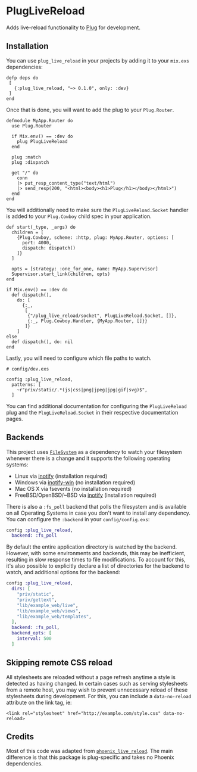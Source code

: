 # PlugLiveReload

Adds live-reload functionality to [Plug](https://github.com/elixir-plug/plug) for development.

## Installation

You can use `plug_live_reload` in your projects by adding it to your `mix.exs` dependencies:

```
defp deps do
 [
   {:plug_live_reload, "~> 0.1.0", only: :dev}
 ]
end
```

Once that is done, you will want to add the plug to your `Plug.Router`.

```
defmodule MyApp.Router do
  use Plug.Router

  if Mix.env() == :dev do
    plug PlugLiveReload
  end
  
  plug :match
  plug :dispatch

  get "/" do
    conn
    |> put_resp_content_type("text/html")
    |> send_resp(200, "<html><body><h1>Plug</h1></body></html>")
  end
end
```

You will additionally need to make sure the `PlugLiveReload.Socket` handler is added
to your `Plug.Cowboy` child spec in your application.

```
def start(_type, _args) do
  children = [
    {Plug.Cowboy, scheme: :http, plug: MyApp.Router, options: [
      port: 4000,
      dispatch: dispatch()
    ]}
  ]

  opts = [strategy: :one_for_one, name: MyApp.Supervisor]
  Supervisor.start_link(children, opts)
end

if Mix.env() == :dev do
  def dispatch(),
    do: [
      {:_,
       [
        {"/plug_live_reload/socket", PlugLiveReload.Socket, []},
        {:_, Plug.Cowboy.Handler, {MyApp.Router, []}}
       ]}
    ]
else
  def dispatch(), do: nil
end
```

Lastly, you will need to configure which file paths to watch.

```
# config/dev.exs

config :plug_live_reload,
  patterns: [
    ~r"priv/static/.*(js|css|png|jpeg|jpg|gif|svg)$",
  ]
```

You can find additional documentation for configuring the `PlugLiveReload` plug and the `PlugLiveReload.Socket` 
in their respective documentation pages.

## Backends

This project uses [`FileSystem`](https://github.com/falood/file_system) as a dependency to watch your filesystem whenever there is a change and it supports the following operating systems:

* Linux via [inotify](https://github.com/rvoicilas/inotify-tools/wiki) (installation required)
* Windows via [inotify-win](https://github.com/thekid/inotify-win) (no installation required)
* Mac OS X via fsevents (no installation required)
* FreeBSD/OpenBSD/~BSD via [inotify](https://github.com/rvoicilas/inotify-tools/wiki) (installation required)

There is also a `:fs_poll` backend that polls the filesystem and is available on all Operating Systems in case you don't want to install any dependency. You can configure the `:backend` in your `config/config.exs`:

```elixir
config :plug_live_reload,
  backend: :fs_poll
```

By default the entire application directory is watched by the backend. However, with some environments and backends, this may be inefficient, resulting in slow response times to file modifications. To account for this, it's also possible to explicitly declare a list of directories for the backend to watch, and additional options for the backend:

```elixir
config :plug_live_reload,
  dirs: [
    "priv/static",
    "priv/gettext",
    "lib/example_web/live",
    "lib/example_web/views",
    "lib/example_web/templates",
  ],
  backend: :fs_poll,
  backend_opts: [
    interval: 500
  ]
```

## Skipping remote CSS reload

All stylesheets are reloaded without a page refresh anytime a style is detected as having changed. In certain cases such as serving stylesheets from a remote host, you may wish to prevent unnecessary reload of these stylesheets during development. For this, you can include a `data-no-reload` attribute on the link tag, ie:

    <link rel="stylesheet" href="http://example.com/style.css" data-no-reload>

## Credits

Most of this code was adapted from [`phoenix_live_reload`](https://github.com/phoenix/phoenix_live_reload). 
The main difference is that this package is plug-specific and takes no Phoenix dependencies.

